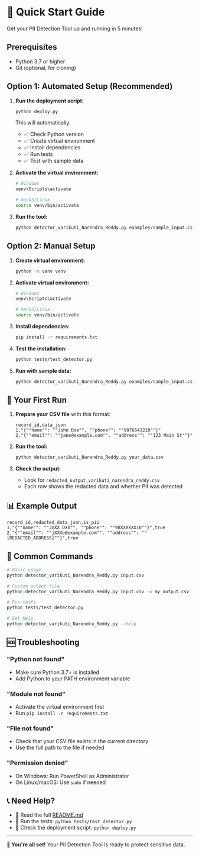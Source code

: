 # 🚀 Quick Start Guide

Get your PII Detection Tool up and running in 5 minutes!

## Prerequisites

- Python 3.7 or higher
- Git (optional, for cloning)

## Option 1: Automated Setup (Recommended)

1. **Run the deployment script:**
   ```bash
   python deploy.py
   ```

   This will automatically:
   - ✅ Check Python version
   - ✅ Create virtual environment
   - ✅ Install dependencies
   - ✅ Run tests
   - ✅ Test with sample data

2. **Activate the virtual environment:**
   ```bash
   # Windows
   venv\Scripts\activate
   
   # macOS/Linux
   source venv/bin/activate
   ```

3. **Run the tool:**
   ```bash
   python detector_varikuti_Narendra_Reddy.py examples/sample_input.csv
   ```

## Option 2: Manual Setup

1. **Create virtual environment:**
   ```bash
   python -m venv venv
   ```

2. **Activate virtual environment:**
   ```bash
   # Windows
   venv\Scripts\activate
   
   # macOS/Linux
   source venv/bin/activate
   ```

3. **Install dependencies:**
   ```bash
   pip install -r requirements.txt
   ```

4. **Test the installation:**
   ```bash
   python tests/test_detector.py
   ```

5. **Run with sample data:**
   ```bash
   python detector_varikuti_Narendra_Reddy.py examples/sample_input.csv
   ```

## 🎯 Your First Run

1. **Prepare your CSV file** with this format:
   ```csv
   record_id,data_json
   1,"{""name"": ""John Doe"", ""phone"": ""9876543210""}"
   2,"{""email"": ""jane@example.com"", ""address"": ""123 Main St""}"
   ```

2. **Run the tool:**
   ```bash
   python detector_varikuti_Narendra_Reddy.py your_data.csv
   ```

3. **Check the output:**
   - Look for `redacted_output_varikuti_narendra_reddy.csv`
   - Each row shows the redacted data and whether PII was detected

## 📊 Example Output

```csv
record_id,redacted_data_json,is_pii
1,"{""name"": ""JXXX DXX"", ""phone"": ""98XXXXXX10""}",true
2,"{""email"": ""jXXXe@example.com"", ""address"": ""[REDACTED_ADDRESS]""}",true
```

## 🔧 Common Commands

```bash
# Basic usage
python detector_varikuti_Narendra_Reddy.py input.csv

# Custom output file
python detector_varikuti_Narendra_Reddy.py input.csv -o my_output.csv

# Run tests
python tests/test_detector.py

# Get help
python detector_varikuti_Narendra_Reddy.py --help
```

## 🆘 Troubleshooting

### "Python not found"
- Make sure Python 3.7+ is installed
- Add Python to your PATH environment variable

### "Module not found"
- Activate the virtual environment first
- Run `pip install -r requirements.txt`

### "File not found"
- Check that your CSV file exists in the current directory
- Use the full path to the file if needed

### "Permission denied"
- On Windows: Run PowerShell as Administrator
- On Linux/macOS: Use `sudo` if needed

## 📞 Need Help?

- 📖 Read the full [README.md](README.md)
- 🧪 Run the tests: `python tests/test_detector.py`
- 🐛 Check the deployment script: `python deploy.py`

---

**🎉 You're all set!** Your PII Detection Tool is ready to protect sensitive data.
